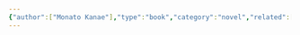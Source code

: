 ```yaml
---
{"author":["Monato Kanae"],"type":"book","category":"novel","related":["[[📖 Books]]"],"word-count":null,"dg-publish":true,"dg-hide":true,"tags":null,"deck":null,"anki tags":null,"title":"Thú tội","permalink":"/2-reading/books/thu-toi/","hide":true,"dgPassFrontmatter":true}
---
```


